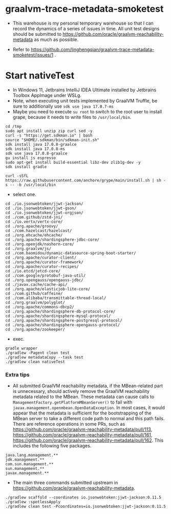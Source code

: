 # graalvm-trace-metadata-smoketest

- This warehouse is my personal temporary warehouse so that I can record the dynamics of a series of issues in time. All
  unit test designs should be submitted to https://github.com/oracle/graalvm-reachability-metadata as much as possible.

- Refer to https://github.com/linghengqian/graalvm-trace-metadata-smoketest/issues/1 .

# Start nativeTest

- In Windows 11, Jetbrains IntelliJ IDEA Ultimate installed by Jetbrains Toolbox AppImage under WSLg.
- Note, when executing unit tests implemented by GraalVM Truffle, be sure to additionally use `sdk use java 17.0.7-ms`
- Maybe you need to execute `su root` to switch to the root user to install grape, because it needs to write files
  to `/usr/local/bin`.

```shell
cd /tmp
sudo apt install unzip zip curl sed -y
curl -s "https://get.sdkman.io" | bash
source "$HOME/.sdkman/bin/sdkman-init.sh"
sdk install java 17.0.8-graalce
sdk install java 17.0.8-ms
sdk use java 17.0.8-graalce
gu install js espresso
sudo apt-get install build-essential libz-dev zlib1g-dev -y
sdk install gradle

curl -sSfL https://raw.githubusercontent.com/anchore/grype/main/install.sh | sh -s -- -b /usr/local/bin
```

- select one.

```shell
cd ./io.jsonwebtoken/jjwt-jackson/
cd ./io.jsonwebtoken/jjwt-gson/
cd ./io.jsonwebtoken/jjwt-orgjson/
cd ./com.github/zstd-jni/
cd ./io.vertx/vertx-core/
cd ./org.apache/groovy/
cd ./com.hazelcast/hazelcast/
cd ./org.ehcache/ehcache/
cd ./org.apache/shardingsphere-jdbc-core/
cd ./org.openjdk/nashorn-core/
cd ./org.graalvm/js/
cd ./com.baomidou/dynamic-datasource-spring-boot-starter/
cd ./org.apache/curator-client/
cd ./org.apache/curator-framework/
cd ./org.apache/curator-recipes/
cd ./io.etcd/jetcd-core/
cd ./com.google/protobuf-java-util/
cd ./org.opengauss/opengauss-jdbc/
cd ./javax.cache/cache-api/
cd ./org.apache/elasticjob-lite-core/
cd ./com.github/caffeine/
cd ./com.alibaba/transmittable-thread-local/
cd ./org.graalvm/polyglot/
cd ./org.apache/commons-dbcp2/
cd ./org.apache/shardingsphere-db-protocol-core/
cd ./org.apache/shardingsphere-mysql-protocol/
cd ./org.apache/shardingsphere-postgresql-protocol/
cd ./org.apache/shardingsphere-opengauss-protocol/
cd ./org.apache/zookeeper/
```

- exec.

```shell
gradle wrapper
./gradlew -Pagent clean test
./gradlew metadataCopy --task test
./gradlew clean nativeTest
```

### Extra tips

- All submitted GraalVM reachability metadata, if the MBean-related part is unnecessary, should actively remove the
  GraalVM reachability metadata related to the MBean. These metadata can cause calls to
  `ManagementFactory.getPlatformMBeanServer()` to fail with `javax.management.openmbean.OpenDataException`. In most
  cases, it would appear that the metadata is sufficient for the bootstrapping of the MBean server to take a different code
  path to normal and this path fails. There are reference operations in some PRs, such
  as https://github.com/oracle/graalvm-reachability-metadata/pull/113, https://github.com/oracle/graalvm-reachability-metadata/pull/161,
  https://github.com/oracle/graalvm-reachability-metadata/pull/162. This includes the following five packages.

```
java.lang.management.**
jdk.management.**
com.sun.management.**
sun.management.**
javax.management.**
```

- The main three commands submitted upstream in https://github.com/oracle/graalvm-reachability-metadata.

```shell
./gradlew scaffold --coordinates io.jsonwebtoken:jjwt-jackson:0.11.5
./gradlew :spotlessApply
./gradlew clean test -Pcoordinates=io.jsonwebtoken:jjwt-jackson:0.11.5
```

